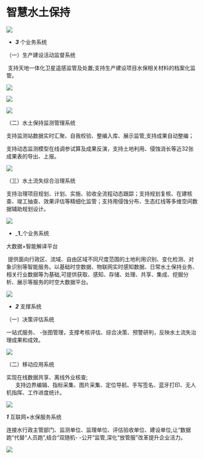 # 智慧水土保持
![](http://www.beiktech.com/upload/2020/05-06/14-02-400316-1991989732.png)

*   **_3_**  个业务系统
    

（一）生产建设活动监督系统  

 支持天地一体化卫星遥感监管及处置;支持生产建设项目水保相关材料的档案化监管。

![](http://www.beiktech.com/upload/2020/05-09/15-53-5600681721773925.png)

![](http://www.beiktech.com/upload/2020/05-09/15-54-50085024004620.png)

![](http://www.beiktech.com/upload/2020/05-09/15-56-3806011800589749.png)

（二）水土保持监测管理系统

支持监测站数据实时汇聚、自我校验、整编入库、展示监管,支持成果自动整编；

支持动态监测模型在线调参试算及成果反演，支持土地利用、侵蚀消长等近32张成果表的导出、上报。 

![](http://www.beiktech.com/upload/2020/05-06/14-32-380905-1696602824.png)

（三）水土流失综合治理系统

支持治理项目规划、计划、实施、验收全流程动态跟踪；支持规划复核、在建核查、竣工抽查、效果评估等精细化监管；支持用侵蚀分布、生态红线等多维空间数据辅助规划设计。

![](http://www.beiktech.com/upload/2020/05-06/14-46-550208-162564574.png)

*   _**1**_个业务系统
    
大数据+智能解译平台  

 提供面向行政区、流域、自由区域不同尺度范围的土地利用识别、变化检测、对象识别等智能服务。以基础时空数据、物联网实时感知数据、日常水土保持业务、相关行业数据等为基础,可提供获取、感知、存储、处理、共享、集成、挖掘分析、展示等服务的时空大数据平台。

![](http://www.beiktech.com/upload/2020/05-06/14-50-210490-1327960541.png)

*   _**2**_ 支撑系统
    

（一）决策评估系统

一站式服务、 -张图管理，支撑考核评估、综合决策、预警研判，反映水土流失治理成果和成效。

  
![](http://www.beiktech.com/upload/2020/05-06/14-54-1004291658400686.png)

（二）移动应用系统

实现在线数据共享、离线外业核查;  
      支持边界编辑、指标采集、图片采集、定位导航、手写签名、蓝牙打印、无人机指挥、工作进度统计。

![](http://www.beiktech.com/upload/2020/05-06/14-58-320103-1593841881.png)

_**1**_ 互联网+水保服务系统

连接水行政主管部门、监测单位、监理单位、评估验收单位、建设单位,让“数据跑”代替“人员跑”,结合“双随机- -公开”监管,深化“放管服”改革提升企业活力。

![](http://www.beiktech.com/upload/2020/05-06/15-01-250416706648632.png)